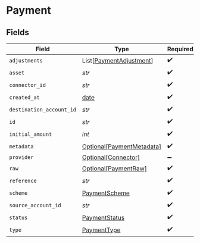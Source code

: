 # Payment


## Fields

| Field                                                                | Type                                                                 | Required                                                             | Description                                                          | Example                                                              |
| -------------------------------------------------------------------- | -------------------------------------------------------------------- | -------------------------------------------------------------------- | -------------------------------------------------------------------- | -------------------------------------------------------------------- |
| `adjustments`                                                        | List[[PaymentAdjustment](../../models/shared/paymentadjustment.md)]  | :heavy_check_mark:                                                   | N/A                                                                  |                                                                      |
| `asset`                                                              | *str*                                                                | :heavy_check_mark:                                                   | N/A                                                                  | USD                                                                  |
| `connector_id`                                                       | *str*                                                                | :heavy_check_mark:                                                   | N/A                                                                  |                                                                      |
| `created_at`                                                         | [date](https://docs.python.org/3/library/datetime.html#date-objects) | :heavy_check_mark:                                                   | N/A                                                                  |                                                                      |
| `destination_account_id`                                             | *str*                                                                | :heavy_check_mark:                                                   | N/A                                                                  |                                                                      |
| `id`                                                                 | *str*                                                                | :heavy_check_mark:                                                   | N/A                                                                  | XXX                                                                  |
| `initial_amount`                                                     | *int*                                                                | :heavy_check_mark:                                                   | N/A                                                                  | 100                                                                  |
| `metadata`                                                           | [Optional[PaymentMetadata]](../../models/shared/paymentmetadata.md)  | :heavy_check_mark:                                                   | N/A                                                                  |                                                                      |
| `provider`                                                           | [Optional[Connector]](../../models/shared/connector.md)              | :heavy_minus_sign:                                                   | N/A                                                                  |                                                                      |
| `raw`                                                                | [Optional[PaymentRaw]](../../models/shared/paymentraw.md)            | :heavy_check_mark:                                                   | N/A                                                                  |                                                                      |
| `reference`                                                          | *str*                                                                | :heavy_check_mark:                                                   | N/A                                                                  |                                                                      |
| `scheme`                                                             | [PaymentScheme](../../models/shared/paymentscheme.md)                | :heavy_check_mark:                                                   | N/A                                                                  |                                                                      |
| `source_account_id`                                                  | *str*                                                                | :heavy_check_mark:                                                   | N/A                                                                  |                                                                      |
| `status`                                                             | [PaymentStatus](../../models/shared/paymentstatus.md)                | :heavy_check_mark:                                                   | N/A                                                                  |                                                                      |
| `type`                                                               | [PaymentType](../../models/shared/paymenttype.md)                    | :heavy_check_mark:                                                   | N/A                                                                  |                                                                      |